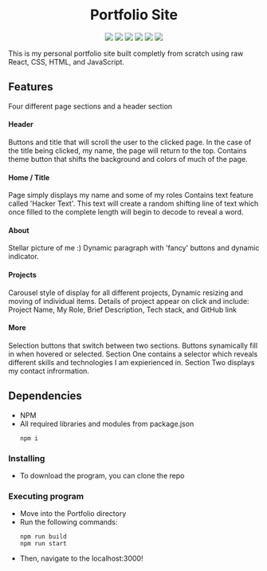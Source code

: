 <h1 align="center">
  <br>
  Portfolio Site
  <br>
</h1>

<div align="center">
  <img src='https://img.shields.io/badge/JavaScript-F7DF1E?style=for-the-badge&logo=javascript&logoColor=black' />
  <img src='https://img.shields.io/badge/HTML5-E34F26?style=for-the-badge&logo=html5&logoColor=white' />
  <img src='https://img.shields.io/badge/CSS3-1572B6?style=for-the-badge&logo=css3&logoColor=white' />
  <img src='https://img.shields.io/badge/React-20232A?style=for-the-badge&logo=react&logoColor=61DAFB' />
  <img src='https://img.shields.io/badge/Node.js-43853D?style=for-the-badge&logo=node.js&logoColor=white' />
  <img src='https://img.shields.io/badge/Express.js-404D59?style=for-the-badge' />
</div>

This is my personal portfolio site built completly from scratch using raw React, CSS, HTML, and JavaScript.

## Features
Four different page sections and a header section

#### Header
Buttons and title that will scroll the user to the clicked page.
In the case of the title being clicked, my name, the page will return to the top.
Contains theme button that shifts the background and colors of much of the page.

#### Home / Title
Page simply displays my name and some of my roles
Contains text feature called 'Hacker Text'. This text will create a random shifting line of text which once filled to the complete length will begin to decode to reveal a word.

#### About
Stellar picture of me :)
Dynamic paragraph with 'fancy' buttons and dynamic indicator.

#### Projects
Carousel style of display for all different projects, Dynamic resizing and moving of individual items.
Details of project appear on click and include: Project Name, My Role, Brief Description, Tech stack, and GitHub link

#### More
Selection buttons that switch between two sections. Buttons synamically fill in when hovered or selected.
Section One contains a selector which reveals different skills and technologies I am expierienced in.
Section Two displays my contact infrormation.

## Dependencies

* NPM
* All required libraries and modules from package.json
    ```
    npm i
    ```

### Installing

* To download the program, you can clone the repo

### Executing program

* Move into the Portfolio directory
* Run the following commands:
    ```
    npm run build
    npm run start
    ```
* Then, navigate to the localhost:3000!